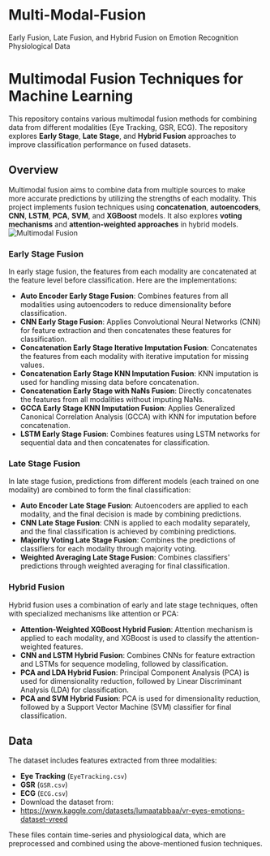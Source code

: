 # Multi-Modal-Fusion
Early Fusion, Late Fusion, and Hybrid Fusion on Emotion Recognition Physiological Data
# Multimodal Fusion Techniques for Machine Learning

This repository contains various multimodal fusion methods for combining data from different modalities (Eye Tracking, GSR, ECG). The repository explores **Early Stage**, **Late Stage**, and **Hybrid Fusion** approaches to improve classification performance on fused datasets.

## Overview
Multimodal fusion aims to combine data from multiple sources to make more accurate predictions by utilizing the strengths of each modality. This project implements fusion techniques using **concatenation**, **autoencoders**, **CNN**, **LSTM**, **PCA**, **SVM**, and **XGBoost** models. It also explores **voting mechanisms** and **attention-weighted approaches** in hybrid models.
![Multimodal Fusion ](https://github.com/user-attachments/assets/871ffe90-31dc-4989-9384-b9cdeb1f4b1c)

### Early Stage Fusion
In early stage fusion, the features from each modality are concatenated at the feature level before classification. Here are the implementations:

- **Auto Encoder Early Stage Fusion**: Combines features from all modalities using autoencoders to reduce dimensionality before classification.
- **CNN Early Stage Fusion**: Applies Convolutional Neural Networks (CNN) for feature extraction and then concatenates these features for classification.
- **Concatenation Early Stage Iterative Imputation Fusion**: Concatenates the features from each modality with iterative imputation for missing values.
- **Concatenation Early Stage KNN Imputation Fusion**: KNN imputation is used for handling missing data before concatenation.
- **Concatenation Early Stage with NaNs Fusion**: Directly concatenates the features from all modalities without imputing NaNs.
- **GCCA Early Stage KNN Imputation Fusion**: Applies Generalized Canonical Correlation Analysis (GCCA) with KNN for imputation before concatenation.
- **LSTM Early Stage Fusion**: Combines features using LSTM networks for sequential data and then concatenates for classification.

### Late Stage Fusion
In late stage fusion, predictions from different models (each trained on one modality) are combined to form the final classification:

- **Auto Encoder Late Stage Fusion**: Autoencoders are applied to each modality, and the final decision is made by combining predictions.
- **CNN Late Stage Fusion**: CNN is applied to each modality separately, and the final classification is achieved by combining predictions.
- **Majority Voting Late Stage Fusion**: Combines the predictions of classifiers for each modality through majority voting.
- **Weighted Averaging Late Stage Fusion**: Combines classifiers' predictions through weighted averaging for final classification.

### Hybrid Fusion
Hybrid fusion uses a combination of early and late stage techniques, often with specialized mechanisms like attention or PCA:

- **Attention-Weighted XGBoost Hybrid Fusion**: Attention mechanism is applied to each modality, and XGBoost is used to classify the attention-weighted features.
- **CNN and LSTM Hybrid Fusion**: Combines CNNs for feature extraction and LSTMs for sequence modeling, followed by classification.
- **PCA and LDA Hybrid Fusion**: Principal Component Analysis (PCA) is used for dimensionality reduction, followed by Linear Discriminant Analysis (LDA) for classification.
- **PCA and SVM Hybrid Fusion**: PCA is used for dimensionality reduction, followed by a Support Vector Machine (SVM) classifier for final classification.

## Data
The dataset includes features extracted from three modalities:
- **Eye Tracking** (`EyeTracking.csv`)
- **GSR** (`GSR.csv`)
- **ECG** (`ECG.csv`)
- Download the dataset from:
- https://www.kaggle.com/datasets/lumaatabbaa/vr-eyes-emotions-dataset-vreed

These files contain time-series and physiological data, which are preprocessed and combined using the above-mentioned fusion techniques.


